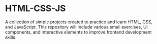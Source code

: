 # HTML-CSS-JS
A collection of simple projects created to practice and learn HTML, CSS, and JavaScript. This repository will include various small exercises, UI components, and interactive elements to improve frontend development skills.
